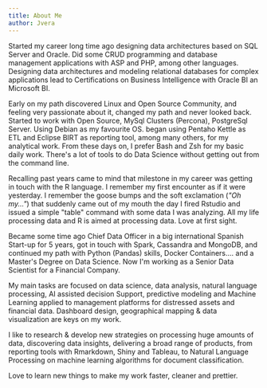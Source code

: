 ```yaml
---
title: About Me
author: Jvera
---
```


Started my career long time ago designing data architectures based on SQL Server and Oracle. Did some CRUD programming and database management applications with ASP and PHP, among other languages.
Designing data architectures and modeling relational databases for complex applications lead to Certifications on Business Intelligence with Oracle BI an Microsoft BI.

Early on my path discovered Linux and Open Source Community, and feeling very passionate about it, changed my path and never looked back. Started to work with Open Source, MySql Clusters (Percona), PostgreSql Server. Using Debian as my favourite OS. began using Pentaho Kettle as ETL and Eclipse BIRT as reporting tool, among many others, for my analytical work. From these days on, I prefer Bash and Zsh for my basic daily work. There's a lot of tools to do Data Science without getting out from the command line.

Recalling past years came to mind that milestone in my career was getting in touch with the R language. I remember my first encounter as if it were yesterday. I remember the goose bumps and the soft exclamation (_"Oh my..."_) that suddenly came out of my mouth the day I fired Rstudio and issued a simple "table" command with some data I was analyzing. All my life processing data and R is aimed at processing data. Love at first sight. 

Became some time ago Chief Data Officer in a big international Spanish Start-up for 5 years, got in touch with Spark, Cassandra and MongoDB, and continued my path with Python (Pandas) skills, Docker Containers.... and a Master's Degree on Data Science. Now I'm working as a Senior Data Scientist for a Financial Company.

My main tasks are focused on data science, data analysis, natural language processing, AI assisted decision Support, predictive modeling and Machine Learning applied to management platforms for distressed assets and financial data. Dashboard design, geographical mapping & data visualization are keys on my work. 

I like to research & develop new strategies on processing huge amounts of data, discovering data insights, delivering a broad range of products, from reporting tools with Rmarkdown, Shiny and Tableau, to Natural Language Processing on machine learning algorithms for document classification.

Love to learn new things to make my work faster, cleaner and prettier.